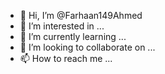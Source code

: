 - 👋 Hi, I’m @Farhaan149Ahmed
- 👀 I’m interested in ...
- 🌱 I’m currently learning ...
- 💞️ I’m looking to collaborate on ...
- 📫 How to reach me ...

<!---
Farhaan149Ahmed/Farhaan149Ahmed is a ✨ special ✨ repository because its `README.md` (this file) appears on your GitHub profile.
You can click the Preview link to take a look at your changes.
--->
